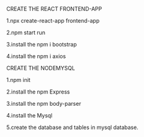CREATE THE REACT FRONTEND-APP 
                            
1.npx create-react-app frontend-app
                             
2.npm start run
        
3.install the npm i bootstrap
                             
4.install the npm i axios

CREATE THE NODEMYSQL 

1.npm init
                                                   
2.install the npm Express
                                                   
3.install the npm body-parser
                                                   
4.install the Mysql

5.create the database and tables in mysql database.
